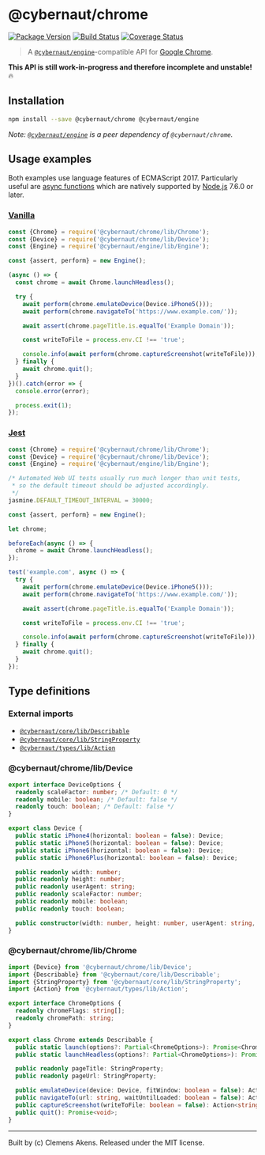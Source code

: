 # @cybernaut/chrome

[![Package Version][badge-npm-image]][badge-npm-link]
[![Build Status][badge-travis-image]][badge-travis-link]
[![Coverage Status][badge-coveralls-image]][badge-coveralls-link]

> A [`@cybernaut/engine`][package-engine]-compatible API for [Google Chrome][external-google-chrome].

**This API is still work-in-progress and therefore incomplete and unstable!** 🔥

## Installation

```sh
npm install --save @cybernaut/chrome @cybernaut/engine
```

*Note: [`@cybernaut/engine`][package-engine] is a peer dependency of `@cybernaut/chrome`.*

## Usage examples

Both examples use language features of ECMAScript 2017.
Particularly useful are [async functions][external-async-function] which are natively supported by [Node.js][external-nodejs] 7.6.0 or later.

### [Vanilla][external-vanilla-software]

```js
const {Chrome} = require('@cybernaut/chrome/lib/Chrome');
const {Device} = require('@cybernaut/chrome/lib/Device');
const {Engine} = require('@cybernaut/engine/lib/Engine');

const {assert, perform} = new Engine();

(async () => {
  const chrome = await Chrome.launchHeadless();

  try {
    await perform(chrome.emulateDevice(Device.iPhone5()));
    await perform(chrome.navigateTo('https://www.example.com/'));

    await assert(chrome.pageTitle.is.equalTo('Example Domain'));

    const writeToFile = process.env.CI !== 'true';

    console.info(await perform(chrome.captureScreenshot(writeToFile)));
  } finally {
    await chrome.quit();
  }
})().catch(error => {
  console.error(error);

  process.exit(1);
});
```

### [Jest][external-jest]

```js
const {Chrome} = require('@cybernaut/chrome/lib/Chrome');
const {Device} = require('@cybernaut/chrome/lib/Device');
const {Engine} = require('@cybernaut/engine/lib/Engine');

/* Automated Web UI tests usually run much longer than unit tests,
 * so the default timeout should be adjusted accordingly.
 */
jasmine.DEFAULT_TIMEOUT_INTERVAL = 30000;

const {assert, perform} = new Engine();

let chrome;

beforeEach(async () => {
  chrome = await Chrome.launchHeadless();
});

test('example.com', async () => {
  try {
    await perform(chrome.emulateDevice(Device.iPhone5()));
    await perform(chrome.navigateTo('https://www.example.com/'));

    await assert(chrome.pageTitle.is.equalTo('Example Domain'));

    const writeToFile = process.env.CI !== 'true';

    console.info(await perform(chrome.captureScreenshot(writeToFile)));
  } finally {
    await chrome.quit();
  }
});
```

## Type definitions

### External imports

- [`@cybernaut/core/lib/Describable`][type-definition-describable]
- [`@cybernaut/core/lib/StringProperty`][type-definition-string-property]
- [`@cybernaut/types/lib/Action`][type-definition-action]

### @cybernaut/chrome/lib/Device

```ts
export interface DeviceOptions {
  readonly scaleFactor: number; /* Default: 0 */
  readonly mobile: boolean; /* Default: false */
  readonly touch: boolean; /* Default: false */
}

export class Device {
  public static iPhone4(horizontal: boolean = false): Device;
  public static iPhone5(horizontal: boolean = false): Device;
  public static iPhone6(horizontal: boolean = false): Device;
  public static iPhone6Plus(horizontal: boolean = false): Device;

  public readonly width: number;
  public readonly height: number;
  public readonly userAgent: string;
  public readonly scaleFactor: number;
  public readonly mobile: boolean;
  public readonly touch: boolean;

  public constructor(width: number, height: number, userAgent: string, options?: Partial<DeviceOptions>);
}
```

### @cybernaut/chrome/lib/Chrome

```ts
import {Device} from '@cybernaut/chrome/lib/Device';
import {Describable} from '@cybernaut/core/lib/Describable';
import {StringProperty} from '@cybernaut/core/lib/StringProperty';
import {Action} from '@cybernaut/types/lib/Action';

export interface ChromeOptions {
  readonly chromeFlags: string[];
  readonly chromePath: string;
}

export class Chrome extends Describable {
  public static launch(options?: Partial<ChromeOptions>): Promise<Chrome>;
  public static launchHeadless(options?: Partial<ChromeOptions>): Promise<Chrome>;

  public readonly pageTitle: StringProperty;
  public readonly pageUrl: StringProperty;

  public emulateDevice(device: Device, fitWindow: boolean = false): Action<void>;
  public navigateTo(url: string, waitUntilLoaded: boolean = false): Action<void>;
  public captureScreenshot(writeToFile: boolean = false): Action<string>;
  public quit(): Promise<void>;
}
```

---
Built by (c) Clemens Akens. Released under the MIT license.

[badge-npm-image]: https://img.shields.io/npm/v/@cybernaut/chrome.svg
[badge-npm-link]: https://www.npmjs.com/package/@cybernaut/chrome
[badge-travis-image]: https://travis-ci.org/clebert/cybernaut.svg?branch=master
[badge-travis-link]: https://travis-ci.org/clebert/cybernaut
[badge-coveralls-image]: https://coveralls.io/repos/github/clebert/cybernaut/badge.svg?branch=master
[badge-coveralls-link]: https://coveralls.io/github/clebert/cybernaut?branch=master

[package-engine]: https://github.com/clebert/cybernaut/tree/master/@cybernaut/engine

[type-definition-action]: https://github.com/clebert/cybernaut/tree/master/@cybernaut/types#cybernauttypeslibaction
[type-definition-describable]: https://github.com/clebert/cybernaut/tree/master/@cybernaut/core#cybernautcorelibdescribable
[type-definition-string-property]: https://github.com/clebert/cybernaut/tree/master/@cybernaut/core#cybernautcorelibstringproperty

[external-async-function]: https://developer.mozilla.org/en-US/docs/Web/JavaScript/Reference/Statements/async_function
[external-google-chrome]: https://www.google.com/chrome/
[external-jest]: https://facebook.github.io/jest/
[external-nodejs]: https://nodejs.org/en/
[external-vanilla-software]: https://en.wikipedia.org/wiki/Vanilla_software
